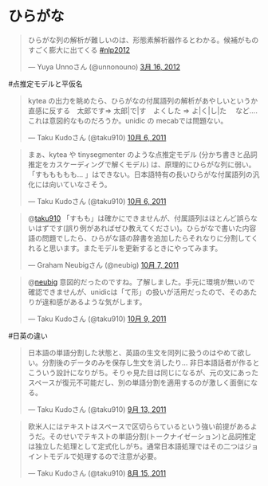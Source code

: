 
# ひらがな

<blockquote class="twitter-tweet" lang="ja"><p>ひらがな列の解析が難しいのは、形態素解析器作るとわかる。候補がものすごく膨大に出てくる <a href="https://twitter.com/search/%23nlp2012">#nlp2012</a></p>&mdash; Yuya Unnoさん (@unnonouno) <a href="https://twitter.com/unnonouno/status/180545581159165952" data-datetime="2012-03-16T06:46:35+00:00">3月 16, 2012</a></blockquote>
<script src="//platform.twitter.com/widgets.js" charset="utf-8"></script>



#点推定モデルと平仮名
<blockquote class="twitter-tweet" lang="ja"><p>kytea の出力を眺めたら、ひらがなの付属語列の解析があやしいというか直感に反する　太郎です=&gt; 太郎|で|す　よくした =&gt; よ|く|し|た 　など....これは意図的なものだろうか。unidic の mecabでは問題ない。</p>&mdash; Taku Kudoさん (@taku910) <a href="https://twitter.com/taku910/status/121961612625186816" data-datetime="2011-10-06T14:54:49+00:00">10月 6, 2011</a></blockquote>
<script src="//platform.twitter.com/widgets.js" charset="utf-8"></script>

<blockquote class="twitter-tweet" lang="ja"><p>まぁ、kytea や tinysegmenter のような点推定モデル (分かち書きと品詞推定をカスケーディングで解くモデル) は、原理的にひらがな列に弱い。「すももももも... 」はできない。日本語特有の長いひらがな付属語列の汎化には向いていなさそう。</p>&mdash; Taku Kudoさん (@taku910) <a href="https://twitter.com/taku910/status/121963062625443840" data-datetime="2011-10-06T15:00:34+00:00">10月 6, 2011</a></blockquote>
<script src="//platform.twitter.com/widgets.js" charset="utf-8"></script>

<blockquote class="twitter-tweet" data-in-reply-to="121963062625443840" lang="ja"><p>@<a href="https://twitter.com/taku910">taku910</a> 「すもも」は確かにできませんが、付属語列はほとんど誤らないはずです(誤り例があればぜひ教えてください)。ひらがなで書いた内容語の問題でしたら、ひらがな語の辞書を追加したらそれなりに分割してくれると思います。またモデルを更新するときにやってみます。</p>&mdash; Graham Neubigさん (@neubig) <a href="https://twitter.com/neubig/status/122099780678721536" data-datetime="2011-10-07T00:03:50+00:00">10月 7, 2011</a></blockquote>
<script src="//platform.twitter.com/widgets.js" charset="utf-8"></script>

<blockquote class="twitter-tweet" data-in-reply-to="122099780678721536" lang="ja"><p>@<a href="https://twitter.com/neubig">neubig</a> 意図的だったのですね。了解しました。手元に環境が無いので確認できませんが、unidicは「て形」の扱いが活用だったので、そのあたりが違和感があるような気がします。</p>&mdash; Taku Kudoさん (@taku910) <a href="https://twitter.com/taku910/status/122843388667113472" data-datetime="2011-10-09T01:18:40+00:00">10月 9, 2011</a></blockquote>
<script src="//platform.twitter.com/widgets.js" charset="utf-8"></script>


#日英の違い
<blockquote class="twitter-tweet" lang="ja"><p>日本語の単語分割した状態と、英語の生文を同列に扱うのはやめて欲しい。分割後のデータのみを保存し生文を消したり... 非日本語話者が作るとこういう設計になりがち。そりゃ見た目は同じになるが、元の文にあったスペースが復元不可能だし、別の単語分割を適用するのが激しく面倒になる。</p>&mdash; Taku Kudoさん (@taku910) <a href="https://twitter.com/taku910/status/113583416678682624" data-datetime="2011-09-13T12:02:51+00:00">9月 13, 2011</a></blockquote>
<script src="//platform.twitter.com/widgets.js" charset="utf-8"></script>


<blockquote class="twitter-tweet" lang="ja"><p>欧米人にはテキストはスペースで区切ららているという強い前提があるようだ。そのせいでテキストの単語分割(トークナイゼーション)と品詞推定は独立した処理として定式化しがち。通常日本語処理ではその二つはジョイントモデルで処理するので注意が必要。</p>&mdash; Taku Kudoさん (@taku910) <a href="https://twitter.com/taku910/status/103048731636678656" data-datetime="2011-08-15T10:21:46+00:00">8月 15, 2011</a></blockquote>
<script src="//platform.twitter.com/widgets.js" charset="utf-8"></script>
